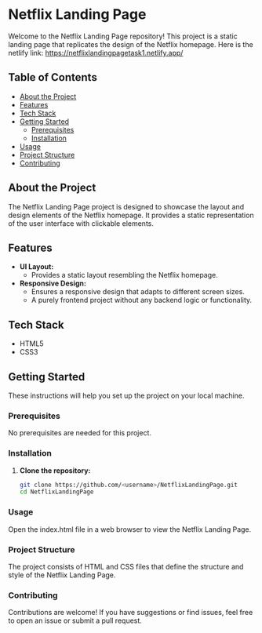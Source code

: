 # Netflix Landing Page

Welcome to the Netflix Landing Page repository! This project is a static landing page that replicates the design of the Netflix homepage. Here is the netlify link: https://netflixlandingpagetask1.netlify.app/

## Table of Contents

- [About the Project](#about-the-project)
- [Features](#features)
- [Tech Stack](#tech-stack)
- [Getting Started](#getting-started)
  - [Prerequisites](#prerequisites)
  - [Installation](#installation)
- [Usage](#usage)
- [Project Structure](#project-structure)
- [Contributing](#contributing)


## About the Project

The Netflix Landing Page project is designed to showcase the layout and design elements of the Netflix homepage. It provides a static representation of the user interface with clickable elements.

## Features

- **UI Layout:**
  - Provides a static layout resembling the Netflix homepage.
- **Responsive Design:**
  - Ensures a responsive design that adapts to different screen sizes.
  - A purely frontend project without any backend logic or functionality.


## Tech Stack

- HTML5
- CSS3

## Getting Started

These instructions will help you set up the project on your local machine.

### Prerequisites

No prerequisites are needed for this project.

### Installation

1. **Clone the repository:**

   ```bash
   git clone https://github.com/<username>/NetflixLandingPage.git
   cd NetflixLandingPage
### Usage
Open the index.html file in a web browser to view the Netflix Landing Page.

### Project Structure
The project consists of HTML and CSS files that define the structure and style of the Netflix Landing Page.


### Contributing
Contributions are welcome! If you have suggestions or find issues, feel free to open an issue or submit a pull request.
